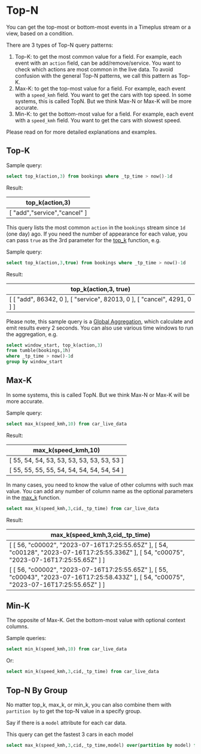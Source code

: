 # Top-N

You can get the top-most or bottom-most events in a Timeplus stream or a view, based on a condition.

There are 3 types of Top-N query patterns:

1. Top-K: to get the most common value for a field. For example, each event with an `action` field, can be add/remove/service. You want to check which actions are most common in the live data. To avoid confusion with the general Top-N patterns, we call this pattern as Top-K.
2. Max-K: to get the top-most value for a field. For example, each event with a `speed_kmh` field. You want to get the cars with top speed. In some systems, this is called TopN. But we think Max-N or Max-K will be more accurate.
3. Min-K: to get the bottom-most value for a field. For example, each event with a `speed_kmh` field. You want to get the cars with slowest speed.

Please read on for more detailed explanations and examples.

## Top-K

Sample query:

```sql
select top_k(action,3) from bookings where _tp_time > now()-1d
```

Result:

| top_k(action,3)                                              |
| ------------------------------------------------------------ |
| [ "add","service","cancel" ] |

This query lists the most common `action` in the `bookings` stream since `1d` (one day) ago. If you need the number of appearance for each value,  you can pass `true` as the 3rd parameter for the [top_k](/functions_for_agg#top_k) function, e.g.

Sample query:

```sql
select top_k(action,3,true) from bookings where _tp_time > now()-1d
```

Result:

| top_k(action,3, true)                |
| ------------------------------ |
| [ [ "add", 86342, 0 ], [ "service", 82013, 0 ], [ "cancel", 4291, 0 ] ] |

Please note, this sample query is a [Global Aggregation](/streaming-aggregations#global), which calculate and emit results every 2 seconds. You can also use various time windows to run the aggregation, e.g.

```sql
select window_start, top_k(action,3)
from tumble(bookings,1h)
where _tp_time > now()-1d
group by window_start
```

## Max-K

In some systems, this is called TopN. But we think Max-N or Max-K will be more accurate.

Sample query:

```sql
select max_k(speed_kmh,10) from car_live_data
```

Result:

| max_k(speed_kmh,10)                        |
| ------------------------------------------ |
| [ 55, 54, 54, 53, 53, 53, 53, 53, 53, 53 ] |
| [ 55, 55, 55, 55, 54, 54, 54, 54, 54, 54 ] |

In many cases, you need to know the value of other columns with such max value. You can add any number of column name as the optional parameters in the [max_k](/functions_for_agg#max_k) function.

```sql
select max_k(speed_kmh,3,cid,_tp_time) from car_live_data
```

Result:

| max_k(speed_kmh,3,cid,_tp_time)                              |
| ------------------------------------------------------------ |
| [ [ 56, "c00002", "2023-07-16T17:25:55.65Z" ], [ 54, "c00128", "2023-07-16T17:25:55.336Z" ], [ 54, "c00075", "2023-07-16T17:25:55.65Z" ] ] |
| [ [ 56, "c00002", "2023-07-16T17:25:55.65Z" ], [ 55, "c00043", "2023-07-16T17:25:58.433Z" ], [ 54, "c00075", "2023-07-16T17:25:55.65Z" ] ] |

## Min-K

The opposite of Max-K. Get the bottom-most value with optional context columns.

Sample queries:

```sql
select min_k(speed_kmh,10) from car_live_data
```

Or:

```sql
select min_k(speed_kmh,3,cid,_tp_time) from car_live_data
```



## Top-N By Group

No matter top_k, max_k, or min_k, you can also combine them with `partition by` to get the top-N value in a specify group.

Say if there is a `model` attribute for each car data.

This query can get the fastest 3 cars in each model

```sql
select max_k(speed_kmh,3,cid,_tp_time,model) over(partition by model) from car_live_data
```
